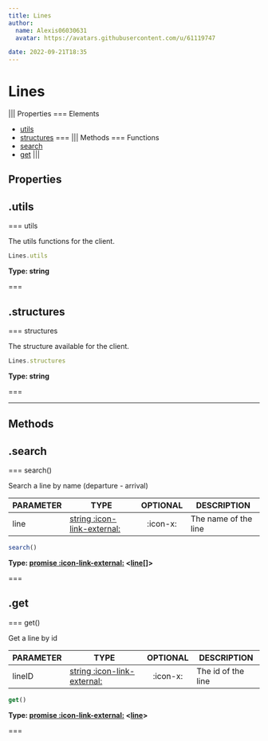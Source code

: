```yaml
---
title: Lines
author:
  name: Alexis06030631
  avatar: https://avatars.githubusercontent.com/u/61119747

date: 2022-09-21T18:35
---
```


# Lines

||| Properties
=== Elements
- [utils](#utils)
- [structures](#structures)
===
||| Methods
=== Functions
- [search](#search)
- [get](#get)
|||
## Properties
## .utils

=== utils

The utils functions for the client.


```javascript
Lines.utils
```
**Type: string**

===

## .structures

=== structures

The structure available for the client.


```javascript
Lines.structures
```
**Type: string**

===

---
## Methods
## .search

=== search()

Search a line by name (departure - arrival)

| PARAMETER | TYPE | OPTIONAL | DESCRIPTION |
| --- | --- | :---: | --- |
| line | [string :icon-link-external:](https://developer.mozilla.org/en-US/docs/Web/JavaScript/Reference/Global_Objects/String) | :icon-x: | The name of the line |

```javascript
search()
```
**Type: [promise :icon-link-external:](https://developer.mozilla.org/en-US/docs/Web/JavaScript/Reference/Global_Objects/Promise) <[line](../structures/line)[]>**

===

## .get

=== get()

Get a line by id

| PARAMETER | TYPE | OPTIONAL | DESCRIPTION |
| --- | --- | :---: | --- |
| lineID | [string :icon-link-external:](https://developer.mozilla.org/en-US/docs/Web/JavaScript/Reference/Global_Objects/String) | :icon-x: | The id of the line |

```javascript
get()
```
**Type: [promise :icon-link-external:](https://developer.mozilla.org/en-US/docs/Web/JavaScript/Reference/Global_Objects/Promise) <[line](../structures/line)>**

===

